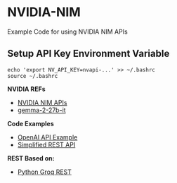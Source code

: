 # NVIDIA-NIM

Example Code for using NVIDIA NIM APIs

## Setup API Key Environment Variable
```
echo 'export NV_API_KEY=nvapi-...' >> ~/.bashrc
source ~/.bashrc
```

**NVIDIA REFs**

* [NVIDIA NIM APIs](https://build.nvidia.com/explore/discover)
* [gemma-2-27b-it](https://build.nvidia.com/google/gemma-2-27b-it)

**Code Examples**

* [OpenAI API Example](https://github.com/eniompw/NVIDIA-NIM/blob/main/openai.py)
* [Simplified REST API](https://github.com/eniompw/NVIDIA-NIM/blob/main/rest.py)

**REST Based on:**

* [Python Groq REST](https://github.com/eniompw/LLMVercelGroq/blob/main/rest.py)
